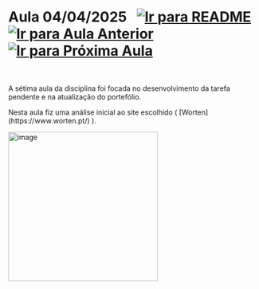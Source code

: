 # Aula 04/04/2025 &nbsp; [![Ir para README](https://img.shields.io/badge/Indice-Verde?style=for-the-badge)](../README.md#indice) &nbsp; [![Ir para Aula Anterior](https://img.shields.io/badge/Anterior-Aula%206-007ACC?style=for-the-badge)](../aulas/28-03-2025.md) [![Ir para Próxima Aula](https://img.shields.io/badge/Próxima-Aula%208-007ACC?style=for-the-badge)](../aulas/11-04-2025.md)

<br>

<p>  
A sétima aula da disciplina foi focada no desenvolvimento da tarefa pendente e na atualização do portefólio.  
</p>

<p>  
Nesta aula fiz uma análise inicial ao site escolhido ( [Worten](https://www.worten.pt/) ).
</p>


<img src="https://github.com/user-attachments/assets/73b0799f-690f-4c84-961e-c1d5aa426c16" alt="image" width="300"/>

